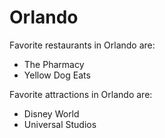 # Orlando

Favorite restaurants in Orlando are:
- The Pharmacy
- Yellow Dog Eats

Favorite attractions in Orlando are:
- Disney World
- Universal Studios